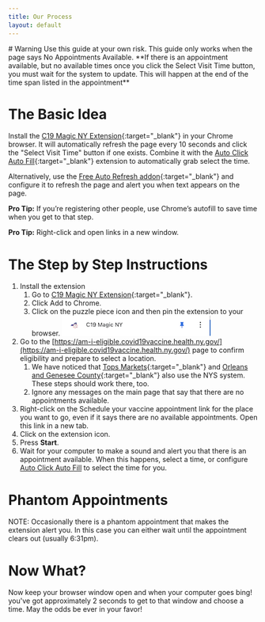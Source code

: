 ```yaml
---
title: Our Process
layout: default
---
```


<div class="col-xs-12 alert alert-info" markdown=1>
# Warning
Use this  guide at your own risk. This guide only works when the page says No Appointments Available. **If there is an appointment available, but no available times once you click the Select Visit Time button, you must wait for the system to update. This will happen at the end of the time span listed in the appointment**
</div>

# The Basic Idea
Install the [C19 Magic NY Extension](https://chrome.google.com/webstore/detail/c19-magic-ny/feeepbmhmihglmdnafpaeddiinadkijb?hl=en&authuser=0){:target="_blank"} in your Chrome browser. It will automatically refresh the page every 10 seconds and click the "Select Visit Time" button if one exists. Combine it with the [Auto Click Auto Fill](https://chrome.google.com/extensions/detail/iapifmceeokikomajpccajhjpacjmibe){:target="_blank"} extension to automatically grab select the time.

Alternatively, use the [Free Auto Refresh addon](https://www.google.com/url?q=https://chrome.google.com/webstore/detail/free-auto-refresh/lfkfikiejjfhpfbpgfolfkkdjpepmkal){:target="_blank"} and configure it to refresh the page and alert you when text appears on the page.

**Pro Tip:** If you’re registering other people, use Chrome’s autofill to save time when you get to that step.

**Pro Tip:** Right-click and open links in a new window.

# The Step by Step Instructions
1. Install the extension
   1. Go to [C19 Magic NY Extension](https://chrome.google.com/webstore/detail/c19-magic-ny/feeepbmhmihglmdnafpaeddiinadkijb?hl=en&authuser=0){:target="_blank"}.
   2. Click Add to Chrome.
   3. Click on the puzzle piece icon and then pin the extension to your browser.
   ![Screenshot showing puzzle piece to click](/assets/images/how-pinc19.png)
2. Go to the [https://am-i-eligible.covid19vaccine.health.ny.gov/](https://am-i-eligible.covid19vaccine.health.ny.gov/) page to confirm eligibility and prepare to select a location.
   1. We have noticed that [Tops Markets](https://www.topsmarkets.com/Covid19Vaccinations/){:target="_blank"} and [Orleans and Genesee County](https://orleanscountyny.com/covid-19-vaccination/){:target="_blank"} also use the NYS system. These steps should work there, too.
   2. Ignore any messages on the main page that say that there are no appointments available.
3. Right-click on the Schedule your vaccine appointment link for the place you want to go, even if it says there are no available appointments. Open this link in a new tab.
4. Click on the extension icon.
5. Press **Start**.
6. Wait for your computer to make a sound and alert you that there is an appointment available. When this happens, select a time, or configure [Auto Click Auto Fill](/autoclick) to select the time for you.

# Phantom Appointments
NOTE: Occasionally there is a phantom appointment that makes the extension alert you. In this case you can either wait until the appointment clears out (usually 6:31pm).

# Now What?
Now keep your browser window open and when your computer goes bing! you've got approximately 2 seconds to get to that window and choose a time. May the odds be ever in your favor!
